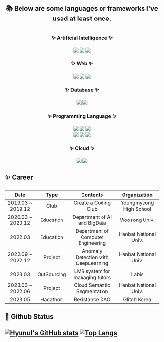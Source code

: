 <div align=center>
    <h2> 📚 Below are some languages or frameworks I've used at least once. <h1>
    <h3> ✨ Artificial Intelligence ✨ <h3>
    <img src="https://img.shields.io/badge/PyTorch-EE4C2C?style=for-the-badge&logo=PyTorch&logoColor=white">
    <img src="https://img.shields.io/badge/TensorFlow-FF6F00?style=for-the-badge&logo=TensorFlow&logoColor=white">
    <img src="https://img.shields.io/badge/scikit-learn-F7931E?style=for-the-badge&logo=scikit-learn&logoColor=white">
    <br>
    <h3> ✨ Web ✨ <h3>
    <img src="https://img.shields.io/badge/Node.js-339933?style=for-the-badge&logo=nodedotjs&logoColor=white">
    <img src="https://img.shields.io/badge/Spring-6DB33F?style=for-the-badge&logo=spring&logoColor=white">
    <img src="https://img.shields.io/badge/Spring-Boot-6DB33F?style=for-the-badge&logo=springboot&logoColor=white">
    <br>
    <h3> ✨ Database ✨ <h3>
    <img src="https://img.shields.io/badge/MySQL-4479A1?style=for-the-badge&logo=mysql&logoColor=white">
    <img src="https://img.shields.io/badge/MariaDB-1F305F?style=for-the-badge&logo=mariadbfoundation&logoColor=white">
    <h3> ✨ Programming Language ✨ <h3>
    <img src="https://img.shields.io/badge/Java-FF6F00?style=for-the-badge&logo=OpenJDK&logoColor=white"/>
    <img src="https://img.shields.io/badge/Python-3776AB?style=for-the-badge&logo=python&logoColor=white">
    <img src="https://img.shields.io/badge/C-A8B9CC?style=for-the-badge&logo=c&logoColor=white">
    <br>
    <img src="https://img.shields.io/badge/JavaScript-F7DF1E?style=for-the-badge&logo=javascript&logoColor=white">
    <img src="https://img.shields.io/badge/TypeScript-3178C6?style=for-the-badge&logo=typescript&logoColor=white">
    <img src="https://img.shields.io/badge/React-61DAFB?style=for-the-badge&logo=react&logoColor=white">
    <h3> ✨ Cloud ✨ <h3>
    <img src="https://img.shields.io/badge/Amazon_EC2-4479A1?style=for-the-badge&logo=amazonec2&logoColor=white">
    <img src="https://img.shields.io/badge/Amazon_RDS-4479A1?style=for-the-badge&logo=amazonrds&logoColor=white">
</div>

<h2> ✨ Career <h2>

|        Date       |         Type        |                      Contents                     |                  Organization                  |
|:-----------------:|:-------------------:|:-------------------------------------------------:|:----------------------------------------------:|
| 2019.03 ~ 2019.12 |         Club        |               Create a Coding Club                |             Youngmyeong High School            |
| 2020.03 ~ 2020.12 |      Education      |          Department of AI and BigData             |                  Woosong Univ.                 |
|     2022.03       |      Education      |          Department of Computer Engineering       |              Hanbat National Univ.             |
| 2022.09 ~ 2022.12 |       Project       |         Anomaly Detection with DeepLearning       |              Hanbat National Univ.             |
|     2023.03       |     OutSourcing     |            LMS system for managing tutors         |                     Labis                      |
| 2023.03 ~ 2022.06 |       Project       |             Cloud Semantic Segmentation           |              Hanbat National Univ.             |
|     2023.05       |       Hacathon      |                   Resistance DAO                  |                  Glitch Korea                  |

    
<h2> 🌱 Github Status <h2>

[![Hyunul's GitHub stats](https://github-readme-stats.vercel.app/api?username=Hyunul)](https://github.com/Hyunul/github-readme-stats) [![Top Langs](https://github-readme-stats.vercel.app/api/top-langs/?username=Hyunul&layout=compact)](https://github.com/Hyunul/github-readme-stats)



<!-- ![Footer](https://capsule-render.vercel.app/api?type=waving&color=auto&height=200&section=footer) -->

